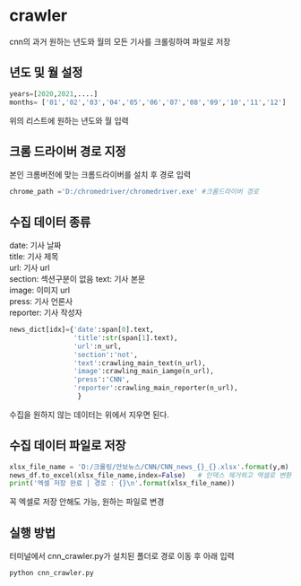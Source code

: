 # crawler 
cnn의 과거 원하는 년도와 월의 모든 기사를 크롤링하여 파일로 저장

## 년도 및 월 설정 
```python
years=[2020,2021,....]
months= ['01','02','03','04','05','06','07','08','09','10','11','12']
```
위의 리스트에 원하는 년도와 월 입력

## 크롬 드라이버 경로 지정
본인 크롬버전에 맞는 크롬드라이버를 설치 후 경로 입력
```python
chrome_path ='D:/chromedriver/chromedriver.exe' #크롬드라이버 경로
```

## 수집 데이터 종류 
date: 기사 날짜  
title: 기사 제목  
url: 기사 url  
section: 섹션구분이 없음
text: 기사 본문  
image: 이미지 url  
press: 기사 언론사  
reporter: 기사 작성자  

```python
news_dict[idx]={'date':span[0].text,
                'title':str(span[1].text),
                'url':n_url,
                'section':'not',
                'text':crawling_main_text(n_url),
                'image':crawling_main_iamge(n_url),
                'press':'CNN',
                'reporter':crawling_main_reporter(n_url),
                 }
```
수집을 원하지 않는 데이터는 위에서 지우면 된다.

## 수집 데이터 파일로 저장
```python
xlsx_file_name = 'D:/크롤링/안보뉴스/CNN/CNN_news_{}_{}.xlsx'.format(y,m)
news_df.to_excel(xlsx_file_name,index=False)   # 인덱스 제거하고 엑셀로 변환 
print('엑셀 저장 완료 | 경로 : {}\n'.format(xlsx_file_name))               
```
꼭 엑셀로 저장 안해도 가능, 원하는 파일로 변경

## 실행 방법
터미널에서 cnn_crawler.py가 설치된 폴더로 경로 이동 후 아래 입력
```
python cnn_crawler.py
```
